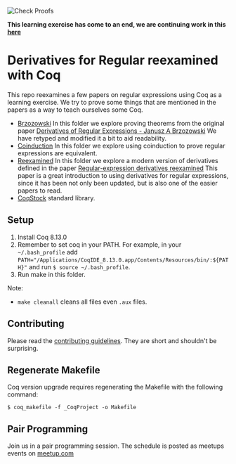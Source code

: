 ![Check Proofs](https://github.com/awalterschulze/regex-reexamined-coq/workflows/Check%20Proofs/badge.svg)

**This learning exercise has come to an end, we are continuing work in this [here](https://github.com/katydid/proofs)**

# Derivatives for Regular reexamined with Coq

This repo reexamines a few papers on regular expressions using Coq as a learning exercise.
We try to prove some things that are mentioned in the papers as a way to teach ourselves some Coq.

  - [Brzozowski](./src/Brzozowski)
    In this folder we explore proving theorems from the original paper [Derivatives of Regular Expressions - Janusz A Brzozowski](./src/Brzozowski/Derivatives%20of%20Regular%20Expressions%20-%20Janusz%20A%20Brzozowski.md)
    We have retyped and modified it a bit to aid readability.
  - [Coinduction](./src/Coinduction)
    In this folder we explore using coinduction to prove regular expressions are equivalent.
  - [Reexamined](./src/Reexamined)
    In this folder we explore a modern version of derivatives defined in the paper [Regular-expression derivatives reexamined](https://www.ccs.neu.edu/home/turon/re-deriv.pdf)
    This paper is a great introduction to using derivatives for regular expressions,
    since it has been not only been updated, but is also one of the easier papers to read.
  - [CoqStock](./src/CoqStock) standard library.

## Setup

1. Install Coq 8.13.0
2. Remember to set coq in your PATH. For example, in your `~/.bash_profile` add `PATH="/Applications/CoqIDE_8.13.0.app/Contents/Resources/bin/:${PATH}"` and run `$ source ~/.bash_profile`.
3. Run make in this folder.

Note:

 - `make cleanall` cleans all files even `.aux` files.

## Contributing

Please read the [contributing guidelines](https://github.com/awalterschulze/regex-reexamined-coq/blob/master/CONTRIBUTING.md).  They are short and shouldn't be surprising.

## Regenerate Makefile

Coq version upgrade requires regenerating the Makefile with the following command:

```
$ coq_makefile -f _CoqProject -o Makefile
```

## Pair Programming

Join us in a pair programming session. The schedule is posted as meetups events on [meetup.com](https://www.meetup.com/London-TyDD/)
